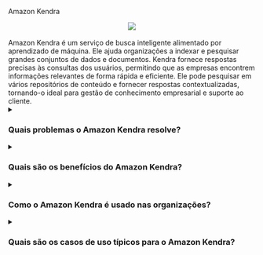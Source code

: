 Amazon Kendra

<div align="center">
  <img src="https://github.com/user-attachments/assets/c22b70b7-3c65-4408-ab51-1da0e97d6015">
</div>
<br/>
Amazon Kendra é um serviço de busca inteligente alimentado por aprendizado de máquina. Ele ajuda organizações a indexar e pesquisar grandes conjuntos de dados e documentos. Kendra fornece respostas precisas às consultas dos usuários, permitindo que as empresas encontrem informações relevantes de forma rápida e eficiente. Ele pode pesquisar em vários repositórios de conteúdo e fornecer respostas contextualizadas, tornando-o ideal para gestão de conhecimento empresarial e suporte ao cliente.

<details><summary> <h3>Quais problemas o Amazon Kendra resolve?</h3></summary>
<div align="center">
  <img src="https://cdn-icons-png.flaticon.com/512/4133/4133589.png" width="25%">
</div>  
Amazon Kendra aborda vários desafios relacionados à busca e recuperação de informações dentro de uma organização:

- **Busca Inteligente:** Fornece respostas precisas ao entender o contexto da consulta, em vez de apenas combinar palavras-chave.
- **Busca Unificada:** Agrega informações de várias fontes de dados, incluindo bancos de dados, intranets, sistemas de arquivos e mais.
- **Compreensão Contextual:** Fornece resultados relevantes com base na intenção do usuário e na consulta específica.
- **Escalável e Seguro:** Escala para lidar com grandes volumes de consultas e mantém a segurança e conformidade dos dados.

</details>
<details><summary><h3>Quais são os benefícios do Amazon Kendra?</h3></summary>
<div align="center">
  <img src="https://cdn-icons-png.flaticon.com/512/3588/3588592.png" width="25%">
</div>  
Alguns benefícios chave do Amazon Kendra incluem:

- **Recuperação de Informação Aprimorada:** Fornece resultados de busca rápidos e precisos, melhorando o acesso à informação.
- **Aumento da Produtividade:** Reduz o tempo que os funcionários passam procurando informações, permitindo que se concentrem em tarefas de maior valor.
- **Experiência de Busca Personalizável:** Personaliza os resultados da busca para indústrias ou necessidades de negócios específicas.
- **Integração Fácil:** Integra-se com repositórios de dados e aplicativos existentes, oferecendo uma experiência de usuário contínua.
- **Aprendizado Contínuo:** Melhora continuamente a precisão dos resultados de busca por meio de aprendizado de máquina.

</details>
<details><summary><h3>Como o Amazon Kendra é usado nas organizações?</h3></summary>
  
<div align="center">
  <img src="https://cdn-icons-png.flaticon.com/512/1705/1705312.png" width="25%">
</div>  

Amazon Kendra é integrado em aplicativos e fluxos de trabalho organizacionais para melhorar as capacidades de busca. Ele pode indexar e pesquisar dados estruturados e não estruturados, fornecendo respostas relevantes para as consultas dos usuários. Kendra pode ser personalizado com sinônimos específicos, perguntas frequentes e tipos de documentos para otimizar a precisão da busca para um domínio ou caso de uso específico.

</details>
<details><summary><h3>Quais são os casos de uso típicos para o Amazon Kendra?</h3></summary>
<div align="center">
  <img src="https://cdn-icons-png.flaticon.com/512/2833/2833807.png" width="25%">
</div>  
Os casos de uso comuns para o Amazon Kendra incluem:

- **Gestão de Conhecimento Empresarial:** Melhorando o acesso ao conhecimento corporativo em vários departamentos e equipes.
- **Suporte ao Cliente:** Aprimorando portais de suporte ao cliente ao fornecer respostas precisas e imediatas às consultas dos clientes.
- **E-commerce:** Potencializando a descoberta de produtos e a busca em plataformas de e-commerce.
- **Pesquisa e Desenvolvimento:** Ajudando pesquisadores a encontrar rapidamente documentos e dados relevantes.
- **Saúde:** Ajudando provedores de saúde a acessar documentação clínica e diretrizes.

</details>

